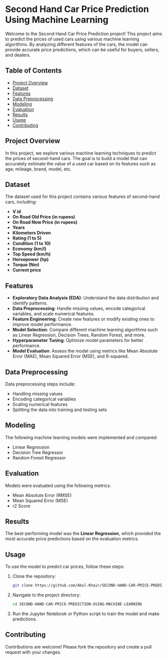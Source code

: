 # Second Hand Car Price Prediction Using Machine Learning

Welcome to the Second Hand Car Price Prediction project! This project aims to predict the prices of used cars using various machine learning algorithms. By analyzing different features of the cars, the model can provide accurate price predictions, which can be useful for buyers, sellers, and dealers.

## Table of Contents

- [Project Overview](#project-overview)
- [Dataset](#dataset)
- [Features](#features)
- [Data Preprocessing](#data-preprocessing)
- [Modeling](#modeling)
- [Evaluation](#evaluation)
- [Results](#results)
- [Usage](#usage)
- [Contributing](#contributing)


## Project Overview

In this project, we explore various machine learning techniques to predict the prices of second-hand cars. The goal is to build a model that can accurately estimate the value of a used car based on its features such as age, mileage, brand, model, etc.

## Dataset

The dataset used for this project contains various features of second-hand cars, including:

- **V id**
- **On Road Old Price (in rupees)**
- **On Road Now Price (in rupees)**
- **Years**
- **Kilometers Driven**
- **Rating (1 to 5)**
- **Condition (1 to 10)**
- **Economy (km/l)**
- **Top Speed (km/h)**
- **Horsepower (hp)**
- **Torque (Nm)**
- **Current price**

## Features

- **Exploratory Data Analysis (EDA)**: Understand the data distribution and identify patterns.
- **Data Preprocessing**: Handle missing values, encode categorical variables, and scale numerical features.
- **Feature Engineering**: Create new features or modify existing ones to improve model performance.
- **Model Selection**: Compare different machine learning algorithms such as Linear Regression, Decision Trees, Random Forest, and more.
- **Hyperparameter Tuning**: Optimize model parameters for better performance.
- **Model Evaluation**: Assess the model using metrics like Mean Absolute Error (MAE), Mean Squared Error (MSE), and R-squared.

## Data Preprocessing

Data preprocessing steps include:

- Handling missing values
- Encoding categorical variables
- Scaling numerical features
- Splitting the data into training and testing sets

## Modeling

The following machine learning models were implemented and compared:

- Linear Regression
- Decision Tree Regressor
- Random Forest Regressor

## Evaluation

Models were evaluated using the following metrics:

- Mean Absolute Error (RMSE)
- Mean Squared Error (MSE)
- r2 Score

## Results

The best-performing model was the **Linear Regression**, which provided the most accurate price predictions based on the evaluation metrics.


## Usage

To use the model to predict car prices, follow these steps:

1. Clone the repository:
   ```bash
   git clone https://github.com/Abul-Khair/SECOND-HAND-CAR-PRICE-PREDICTION-USING-MACHINE-LEARNING.git
   ```

2. Navigate to the project directory:
   ```bash
   cd SECOND-HAND-CAR-PRICE-PREDICTION-USING-MACHINE-LEARNING
   ```

3. Run the Jupyter Notebook or Python script to train the model and make predictions.

## Contributing

Contributions are welcome! Please fork the repository and create a pull request with your changes.
